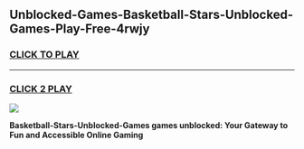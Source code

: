 
## Unblocked-Games-Basketball-Stars-Unblocked-Games-Play-Free-4rwjy
<h3>
<a href="https://premium76.site?title=Basketball-Stars-Unblocked-Games&ref=23A">CLICK TO PLAY</a></h3>
<hr>

<h3>
<a href="https://premium76.site?title=Basketball-Stars-Unblocked-Games&ref=23A">CLICK 2 PLAY</a>
  
</h3>

<a href="https://premium76.site?title=Basketball-Stars-Unblocked-Games&ref=23A"><img src="https://clearcache.store/games.png"></a>


**Basketball-Stars-Unblocked-Games games unblocked: Your Gateway to Fun and Accessible Online Gaming**
